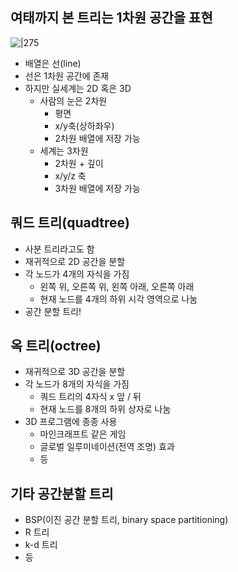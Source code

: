 ## 여태까지 본 트리는 1차원 공간을 표현
![|275](https://i.imgur.com/AomIceh.png)
- 배열은 선(line)
- 선은 1차원 공간에 존재
- 하지만 실세계는 2D 혹은 3D
	- 사람의 눈은 2차원
		- 평면
		- x/y축(상하좌우)
		- 2차원 배열에 저장 가능
	- 세계는 3차원
		- 2차원 + 깊이
		- x/y/z 축
		- 3차원 배열에 저장 가능



## 쿼드 트리(quadtree)
- 사분 트리라고도 함
- 재귀적으로 2D 공간을 분할
- 각 노드가 4개의 자식을 가짐
	- 왼쪽 위, 오른쪽 위, 왼쪽 아래, 오른쪽 아래
	- 현재 노드를 4개의 하위 시각 영역으로 나눔
- 공간 분할 트리!



## 옥 트리(octree)
- 재귀적으로 3D 공간을 분할
- 각 노드가 8개의 자식을 가짐
	- 쿼드 트리의 4자식 x 앞 / 뒤
	- 현재 노드를 8개의 하위 상자로 나눔
- 3D 프로그램에 종종 사용
	- 마인크래프트 같은 게임
	- 글로벌 일루미네이션(전역 조명) 효과
	- 등

## 기타 공간분할 트리
- BSP(이진 공간 분할 트리, binary space partitioning)
- R 트리
- k-d 트리
- 등